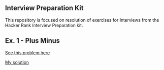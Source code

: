 ## Interview Preparation Kit
This repository is focused on resolution of exercises for Interviews from the Hacker Rank Interview Preparation kit.

## Ex. 1 - Plus Minus

[See this problem here](https://www.hackerrank.com/challenges/one-week-preparation-kit-plus-minus/problem?h_l=interview&playlist_slugs%5B%5D=preparation-kits&playlist_slugs%5B%5D=one-week-preparation-kit&playlist_slugs%5B%5D=one-week-day-one)

[My solution](plusMinus.js)